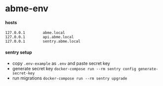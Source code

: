 # abme-env

#### hosts

```
127.0.0.1        abme.local
127.0.0.1        api.abme.local
127.0.0.1        sentry.abme.local
```

#### sentry setup
- copy `.env-example` as `.env` and paste secret key
- generate secret key `docker-compose run --rm sentry config generate-secret-key`
- run migrations `docker-compose run --rm sentry upgrade`
